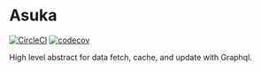 # Asuka
[![CircleCI](https://circleci.com/gh/Brooooooklyn/asuka.svg?style=svg)](https://circleci.com/gh/Brooooooklyn/asuka)
[![codecov](https://codecov.io/gh/LeetCode-OpenSource/asuka/branch/master/graph/badge.svg)](https://codecov.io/gh/LeetCode-OpenSource/asuka)

High level abstract for data fetch, cache, and update with Graphql.

